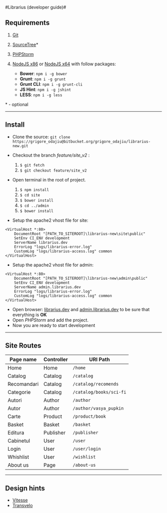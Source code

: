 #Librarius (developer guide)#

## Requirements ##
1. [Git](https://github.com/msysgit/msysgit/releases/download/Git-1.9.5-preview20150319/Git-1.9.5-preview20150319.exe)
1. [SourceTree](http://downloads.atlassian.com/software/sourcetree/windows/SourceTreeSetup_1.6.14.exe)*
1. [PHPStorm](https://download.jetbrains.com/webide/PhpStorm-8.0.3.exe)
1. [NodeJS x86](http://nodejs.org/dist/v0.12.4/node.exe) or [NodeJS x64](http://nodejs.org/dist/v0.12.4/x64/node.exe) with follow packages:
   
   + **Bower**: `npm i -g bower`
   + **Grunt**: `npm i -g grunt`
   + **Grunt CLI**: `npm i -g grunt-cli`
   + **JS Hint**: `npm i -g jshint`
   + **LESS**: `npm i -g less`

\* - optional

------------

## Install ##
+ Clone the source: `git clone https://grigore_odajiu@bitbucket.org/grigore_odajiu/librarius-new.git`
+ Checkout the branch *feature/site_v2* : 

  1. `$ git fetch`
  2. `$ git checkout feature/site_v2`
  
+ Open terminal in the root of project.

  1. `$ npm install`
  2. `$ cd site`
  3. `$ bower install`
  4. `$ cd ../admin`
  5. `$ bower install`
  
+ Setup the apache2 vhost file for site:
```Shell
<VirtualHost *:80>
    DocumentRoot "[PATH_TO_SITEROOT]\librarius-new\site\public"
    SetEnv CI_ENV development
    ServerName librarius.dev
    ErrorLog "logs/librarius-error.log"
    CustomLog "logs/librarius-access.log" common
</VirtualHost>
```
+ Setup the apache2 vhost file for admin:
```Shell
<VirtualHost *:80>
    DocumentRoot "[PATH_TO_SITEROOT]\librarius-new\admin\public"
    SetEnv CI_ENV development
    ServerName admin.librarius.dev
    ErrorLog "logs/librarius-error.log"
    CustomLog "logs/librarius-access.log" common
</VirtualHost>
```
+ Open browser: [librarius.dev](http://librarius.dev/) and [admin.librarius.dev](http://admin.librarius.dev/) to be sure that everything is **OK**
+ Open _PHPStorm_ and add the project. 
+ Now you are ready to start development

------------

## Site Routes ##

| Page name     | Controller    | URI Path                |
| ------------- | ------------- | ----------------------- |
| Home          | Home          | `/home`                 |
| Catalog       | Catalog       | `/catalog`              |
| Recomandari   | Catalog       | `/catalog/recomends`    |
| Categorie     | Catalog       | `/catalog/books/sci-fi` |
| Autori        | Author        | `/author`               |
| Autor         | Author        | `/author/vasya_pupkin`  |
| Carte         | Product       | `/product/book`         |
| Basket        | Basket        | `/basket`               |
| Editura       | Publisher     | `/publisher`            |
| Cabinetul     | User          | `/user`                 |
| Login         | User          | `/user/login`           |
| Whishlist     | User          | `/wishlist`             |
| About us      | Page          | `/about-us`             |

------------

## Design hints ##

- [Vitesse](http://demo4plazathemes.com/19/ma_vitesse/)
- [Transvelo](http://transvelo.in/demo/html/bookshop/)
